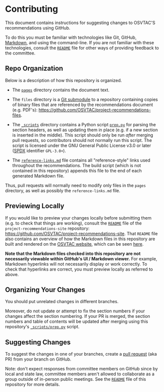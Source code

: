 # Contributing

This document contains instructions for suggesting changes to OSVTAC'S
recommendations using GitHub.

To do this you must be familiar with technologies like Git, GitHub,
[Markdown][markdown], and using the command-line. If you are not familiar
with these technologies, consult the [`README`](README.md) file for other
ways of providing feedback to the committee.

## Repo Organization

Below is a description of how this repository is organized.

* The [`pages`](pages) directory contains the document text.

* The `files` directory is a [Git submodule][git-submodules] to a repository
  containing copies of binary files that are referenced by the
  recommendations document (e.g. PDF's):
  <https://github.com/OSVTAC/project-recommendations-files>.

* The [`_scripts`](_scripts) directory contains a Python script
  [`prep.py`](_scripts/prep.py) for parsing the section headers, as well as
  updating them in place (e.g. if a new section is inserted in the middle).
  This script should only be run _after_ merging pull requests, so
  contributors should not normally run this script. The script is licensed
  under the GNU General Public License v3.0 or later ([SPDX][spdx-licenses]
  identifier `GPL-3.0+`).

* The [`reference-links.md`](reference-links.md) file contains all
  "reference-style" links used throughout the recommendations. The build
  script (which is not contained in this repository) appends this file to the
  end of each generated Markdown file.

Thus, pull requests will normally need to modify only files in the `pages`
directory, as well as possibly the `reference-links.md` file.


## Previewing Locally

If you would like to preview your changes locally before submitting them
(e.g. to check that things are working), consult the
[`README`][recommendations-site-repo] file of the
`project-recommendations-site` repository:
<https://github.com/OSVTAC/project-recommendations-site>. That `README` file
also contains an overview of how the Markdown files in this repository are
built and rendered on the [OSVTAC website][osvtac-site], which can be seen
[here][recommendations-site].

**Note that the Markdown files checked into this repository are not
necessarily viewable within GitHub's UI / Markdown viewer.** For example,
Markdown hyperlinks will not necessarily display or work correctly. To check
that hyperlinks are correct, you must preview locally as referred to above.


## Organizing Your Changes

You should put unrelated changes in different branches.

Moreover, do not update or attempt to fix the section numbers if your changes
affect the section numbering. If your PR is merged, the section numbers and
table of contents will be updated after merging using this repository's
[`_scripts/prep.py`](_scripts/prep.py) script.


## Suggesting Changes

To suggest the changes in one of your branches, create a [pull
request][github-pull-request] (aka PR) from your branch on GitHub.

Note: don't expect responses from committee members on GitHub since by local
and state law, committee members aren't allowed to collaborate as a group
outside of in-person public meetings. See the [`README`](README.md) file of
this repository for more details.


[git-submodules]: https://git-scm.com/book/en/v2/Git-Tools-Submodules
[github-pull-request]: https://help.github.com/articles/creating-a-pull-request/
[markdown]: https://guides.github.com/features/mastering-markdown/
[osvtac-site]: https://osvtac.github.io/
[recommendations-site]: https://osvtac.github.io/recommendations/
[recommendations-site-repo]: https://github.com/OSVTAC/project-recommendations-site
[spdx-licenses]: https://spdx.org/licenses/
